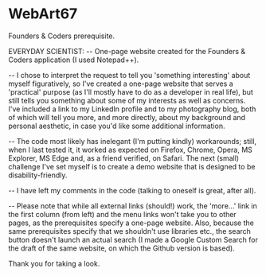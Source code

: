 # WebArt67
Founders & Coders prerequisite.

EVERYDAY SCIENTIST:
-- One-page website created for the Founders & Coders application (I used Notepad++). 

-- I chose to interpret the request to tell you 'something interesting' about myself figuratively, so I've created a one-page website that serves a 'practical' purpose (as I'll mostly have to do as a developer in real life), but still tells you something about some of my interests as well as concerns. I've included a link to my LinkedIn profile and to my photography blog, both of which will tell you more, and more directly, about my background and personal aesthetic, in case you'd like some additional information.

-- The code most likely has inelegant (I'm putting kindly) workarounds; still, when I last tested it, it worked as expected on Firefox, Chrome, Opera, MS Explorer, MS Edge and, as a friend verified, on Safari. The next (small) challenge I've set myself is to create a demo website that is designed to be disability-friendly.

-- I have left my comments in the code (talking to oneself is great, after all).

-- Please note that while all external links (should!) work, the 'more...' link in the first column (from left) and the menu links won't take you to other pages, as the prerequisites specify a one-page website. Also, because the same prerequisites specify that we shouldn't use libraries etc., the search button doesn't launch an actual search (I made a Google Custom Search for the draft of the same website, on which the Github version is based).

Thank you for taking a look.
